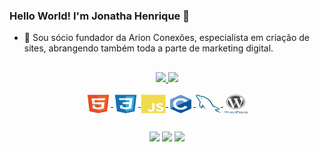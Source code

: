 ### Hello World! I'm Jonatha Henrique 👋

- 🔭 Sou sócio fundador da Arion Conexões, especialista em criação de sites, abrangendo também toda a parte de marketing digital.

##

<div align="center">
  <a href="https://github.com/jonathahenrique">
  <img height="180em" src="https://github-readme-stats.vercel.app/api?username=jonathahenrique&show_icons=true&theme=tokyonight&include_all_commits=true&count_private=true"/>
  <img height="180em" src="https://github-readme-stats.vercel.app/api/top-langs/?username=jonathahenrique&layout=compact&langs_count=8&theme=tokyonight"/>
</div>
<div style="display: inline_block" align="center"><br>
  <img align="center" alt="Jo-HTML" height="30" width="40" src="https://raw.githubusercontent.com/devicons/devicon/master/icons/html5/html5-original.svg">
  <img align="center" alt="Jo-CSS" height="30" width="40" src="https://raw.githubusercontent.com/devicons/devicon/master/icons/css3/css3-original.svg">  
  <img align="center" alt="Jo-Js" height="30" width="40" src="https://raw.githubusercontent.com/devicons/devicon/master/icons/javascript/javascript-plain.svg">
  <img align="center" alt="Jo-CSS" height="30" width="40" src="https://github.com/devicons/devicon/blob/master/icons/c/c-original.svg">
  <img align="center" alt="Jo-CSS" height="30" width="40" src="https://github.com/devicons/devicon/blob/master/icons/mysql/mysql-original.svg">
  <img align="center" alt="Jo-CSS" height="30" width="40" src="https://github.com/devicons/devicon/blob/master/icons/wordpress/wordpress-original.svg">
</div>
  
  ##
  
  <div align="center"> 
  <a href="https://instagram.com/_jhowhenriquee" target="_blank"><img src="https://img.shields.io/badge/-Instagram-%23E4405F?style=for-the-badge&logo=instagram&logoColor=white" target="_blank"></a>
  <a href = "mailto:jonatha.henrique01@gmail.com"><img src="https://img.shields.io/badge/-Gmail-%23333?style=for-the-badge&logo=gmail&logoColor=white" target="_blank"></a>
  <a href="https://www.linkedin.com/in/jonathahenrique" target="_blank"><img src="https://img.shields.io/badge/-LinkedIn-%230077B5?style=for-the-badge&logo=linkedin&logoColor=white" target="_blank"></a>
